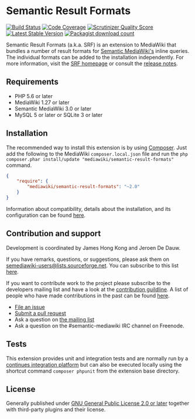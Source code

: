 # Semantic Result Formats

[![Build Status](https://secure.travis-ci.org/SemanticMediaWiki/SemanticResultFormats.svg?branch=master)](http://travis-ci.org/SemanticMediaWiki/SemanticResultFormats)
[![Code Coverage](https://scrutinizer-ci.com/g/SemanticMediaWiki/SemanticResultFormats/badges/coverage.png?b=master)](https://scrutinizer-ci.com/g/SemanticMediaWiki/SemanticResultFormats/?branch=master)
[![Scrutinizer Quality Score](https://scrutinizer-ci.com/g/SemanticMediaWiki/SemanticResultFormats/badges/quality-score.png?s=a2f091e91cb9c8aa297e028f2f30d99153446796)](https://scrutinizer-ci.com/g/SemanticMediaWiki/SemanticResultFormats/)
[![Latest Stable Version](https://poser.pugx.org/mediawiki/semantic-result-formats/version.png)](https://packagist.org/packages/mediawiki/semantic-result-formats)
[![Packagist download count](https://poser.pugx.org/mediawiki/semantic-result-formats/d/total.png)](https://packagist.org/packages/mediawiki/semantic-result-formats)

Semantic Result Formats (a.k.a. SRF) is an extension to MediaWiki that bundles a number of result
formats for [Semantic MediaWiki's][smw] inline queries. The individual formats can be added to the
installation independently. For more information, visit the [SRF homepage][srf] or consult the
[release notes](RELEASE-NOTES.md).

## Requirements

- PHP 5.6 or later
- MediaWiki 1.27 or later
- Semantic MediaWiki 3.0 or later
- MySQL 5 or later or SQLite 3 or later

## Installation

The recommended way to install this extension is by using [Composer][composer].
Just add the following to the MediaWiki `composer.local.json` file and run the
`php composer.phar install/update "mediawiki/semantic-result-formats"` command.

```json
{
	"require": {
		"mediawiki/semantic-result-formats": "~2.0"
	}
}
```
Information about compatibility, details about the installation, and its configuration can be found [here](docs/INSTALL.md).

## Contribution and support

Development is coordinated by James Hong Kong and Jeroen De Dauw.

If you have remarks, questions, or suggestions, please ask them on semediawiki-users@lists.sourceforge.net.
You can subscribe to this list [here](https://lists.sourceforge.net/lists/listinfo/semediawiki-user).

If you want to contribute work to the project please subscribe to the
developers mailing list and have a look at the [contribution guildline](/CONTRIBUTING.md).
A list of people who have made contributions in the past can be found [here][contributors].

* [File an issue](https://github.com/SemanticMediaWiki/SemanticResultFormats/issues)
* [Submit a pull request](https://github.com/SemanticMediaWiki/SemanticResultFormats/pulls)
* Ask a question on [the mailing list](https://www.semantic-mediawiki.org/wiki/Mailing_list)
* Ask a question on the #semantic-mediawiki IRC channel on Freenode.

## Tests

This extension provides unit and integration tests and are normally run by a [continues integration platform][travis]
but can also be executed locally using the shortcut command `composer phpunit` from the extension base directory.

## License

Generally published under [GNU General Public License 2.0 or later][licence] together with
third-party plugins and their license.

[smw]: https://github.com/SemanticMediaWiki/SemanticMediaWiki
[travis]: https://travis-ci.org/SemanticMediaWiki/SemanticResultFormats
[srf]: https://www.semantic-mediawiki.org/wiki/Extension:Semantic_Result_Formats
[composer]: https://getcomposer.org/
[contributors]: https://github.com/SemanticMediaWiki/SemanticResultFormats/graphs/contributors
[licence]: https://www.gnu.org/copyleft/gpl.html
